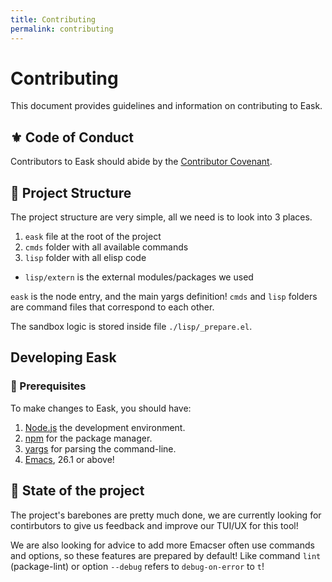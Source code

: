 ```yaml
---
title: Contributing
permalink: contributing
---
```


# Contributing

This document provides guidelines and information on contributing to Eask.

## ⚜️ Code of Conduct

Contributors to Eask should abide by the [Contributor Covenant](https://www.contributor-covenant.org/version/1/4/code-of-conduct).

## 📂 Project Structure

The project structure are very simple, all we need is to look into 3 places.

1. `eask` file at the root of the project
2. `cmds` folder with all available commands
3. `lisp` folder with all elisp code
  - `lisp/extern` is the external modules/packages we used

`eask` is the node entry, and the main yargs definition! `cmds` and `lisp`
folders are command files that correspond to each other.

The sandbox logic is stored inside file `./lisp/_prepare.el`.

## Developing Eask

### 🚩 Prerequisites

To make changes to Eask, you should have:

1. [Node.js](https://nodejs.org/en/) the development environment.
2. [npm](https://www.npmjs.com/) for the package manager.
3. [yargs](https://github.com/yargs/yargs) for parsing the command-line.
4. [Emacs](https://www.gnu.org/software/emacs/), 26.1 or above!

## 📂 State of the project

The project's barebones are pretty much done, we are currently looking for
contirbutors to give us feedback and improve our TUI/UX for this tool!

We are also looking for advice to add more Emacser often use commands and
options, so these features are prepared by default! Like command `lint` 
(package-lint) or option `--debug` refers to `debug-on-error` to `t`!
